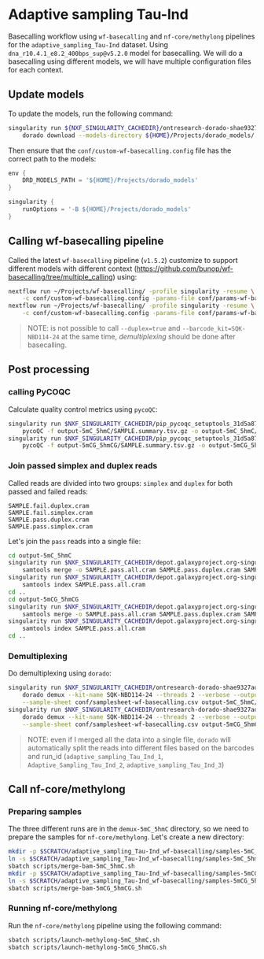 
# Adaptive sampling Tau-Ind

Basecalling workflow using `wf-basecalling` and `nf-core/methylong`
pipelines for the `adaptive_sampling_Tau-Ind` dataset. Using
`dna_r10.4.1_e8.2_400bps_sup@v5.2.0` model for basecalling.
We will do a basecalling using different models, we will have multiple
configuration files for each context.

## Update models

To update the models, run the following command:

```bash
singularity run ${NXF_SINGULARITY_CACHEDIR}/ontresearch-dorado-shae9327ad17e023b76e4d27cf287b6b9d3a271092b.img \
    dorado download --models-directory ${HOME}/Projects/dorado_models/
```

Then ensure that the `conf/custom-wf-basecalling.config` file has the correct path to the models:

```groovy
env {
    DRD_MODELS_PATH = '${HOME}/Projects/dorado_models'
}

singularity {
    runOptions = '-B ${HOME}/Projects/dorado_models'
}
```

## Calling wf-basecalling pipeline

Called the latest `wf-basecalling` pipeline (`v1.5.2`) customize to support
different models with different context (https://github.com/bunop/wf-basecalling/tree/multiple_calling)
using:

```bash
nextflow run ~/Projects/wf-basecalling/ -profile singularity -resume \
    -c conf/custom-wf-basecalling.config -params-file conf/params-wf-basecalling-5mC_5hmC.json
nextflow run ~/Projects/wf-basecalling/ -profile singularity -resume \
    -c conf/custom-wf-basecalling.config -params-file conf/params-wf-basecalling-5mCG_5hmCG.json
```

> NOTE: is not possible to call `--duplex=true` and `--barcode_kit=SQK-NBD114-24`
> at the same time, *demultiplexing* should be done after basecalling.

## Post processing

### calling PyCOQC

Calculate quality control metrics using `pycoQC`:

```bash
singularity run $NXF_SINGULARITY_CACHEDIR/pip_pycoqc_setuptools_31d5a8754dcc1b68.sif \
    pycoQC -f output-5mC_5hmC/SAMPLE.summary.tsv.gz -o output-5mC_5hmC/SAMPLE.summary.html
singularity run $NXF_SINGULARITY_CACHEDIR/pip_pycoqc_setuptools_31d5a8754dcc1b68.sif \
    pycoQC -f output-5mCG_5hmCG/SAMPLE.summary.tsv.gz -o output-5mCG_5hmCG/SAMPLE.summary.html
```

### Join passed simplex and duplex reads

Called reads are divided into two groups: `simplex` and `duplex` for both passed
and failed reads:

```text
SAMPLE.fail.duplex.cram
SAMPLE.fail.simplex.cram
SAMPLE.pass.duplex.cram
SAMPLE.pass.simplex.cram
```

Let's join the `pass` reads into a single file:

```bash
cd output-5mC_5hmC
singularity run $NXF_SINGULARITY_CACHEDIR/depot.galaxyproject.org-singularity-samtools-1.21--h50ea8bc_0.img \
    samtools merge -o SAMPLE.pass.all.cram SAMPLE.pass.duplex.cram SAMPLE.pass.simplex.cram
singularity run $NXF_SINGULARITY_CACHEDIR/depot.galaxyproject.org-singularity-samtools-1.21--h50ea8bc_0.img \
    samtools index SAMPLE.pass.all.cram
cd ..
cd output-5mCG_5hmCG
singularity run $NXF_SINGULARITY_CACHEDIR/depot.galaxyproject.org-singularity-samtools-1.21--h50ea8bc_0.img \
    samtools merge -o SAMPLE.pass.all.cram SAMPLE.pass.duplex.cram SAMPLE.pass.simplex.cram
singularity run $NXF_SINGULARITY_CACHEDIR/depot.galaxyproject.org-singularity-samtools-1.21--h50ea8bc_0.img \
    samtools index SAMPLE.pass.all.cram
cd ..
```

### Demultiplexing

Do demultiplexing using `dorado`:

```bash
singularity run $NXF_SINGULARITY_CACHEDIR/ontresearch-dorado-shae9327ad17e023b76e4d27cf287b6b9d3a271092b.img \
    dorado demux --kit-name SQK-NBD114-24 --threads 2 --verbose --output-dir demux-5mC_5hmC \
    --sample-sheet conf/samplesheet-wf-basecalling.csv output-5mC_5hmC/SAMPLE.pass.all.cram
singularity run $NXF_SINGULARITY_CACHEDIR/ontresearch-dorado-shae9327ad17e023b76e4d27cf287b6b9d3a271092b.img \
    dorado demux --kit-name SQK-NBD114-24 --threads 2 --verbose --output-dir demux-5mCG_5hmCG \
    --sample-sheet conf/samplesheet-wf-basecalling.csv output-5mCG_5hmCG/SAMPLE.pass.all.cram
```

> NOTE: even if I merged all the data into a single file, `dorado` will
> automatically split the reads into different files based on the barcodes
> and run_id (`adaptive_sampling_Tau_Ind_1`, `Adaptive_Sampling_Tau_Ind_2`,
> `adaptive_sampling_Tau_Ind_3`)

## Call nf-core/methylong

### Preparing samples

The three different runs are in the `demux-5mC_5hmC` directory, so we need to prepare
the samples for `nf-core/methylong`. Let's create a new directory:

```bash
mkdir -p $SCRATCH/adaptive_sampling_Tau-Ind_wf-basecalling/samples-5mC_5hmC/
ln -s $SCRATCH/adaptive_sampling_Tau-Ind_wf-basecalling/samples-5mC_5hmC data/
sbatch scripts/merge-bam-5mC_5hmC.sh
mkdir -p $SCRATCH/adaptive_sampling_Tau-Ind_wf-basecalling/samples-5mCG_5hmCG/
ln -s $SCRATCH/adaptive_sampling_Tau-Ind_wf-basecalling/samples-5mCG_5hmCG data/
sbatch scripts/merge-bam-5mCG_5hmCG.sh
```

### Running nf-core/methylong

Run the `nf-core/methylong` pipeline using the following command:

```bash
sbatch scripts/launch-methylong-5mC_5hmC.sh
sbatch scripts/launch-methylong-5mCG_5hmCG.sh
```
